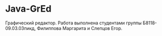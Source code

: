# Java-GrEd
Графический редактор.
Работа выполнена студентами группы Б8118-09.03.03пикд, Филиппова Маргарита и Слепцов Егор.
